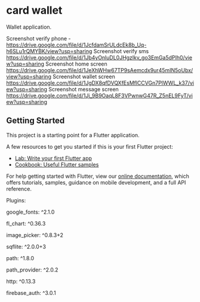 # card wallet

Wallet application.

Screenshot verify phone - https://drive.google.com/file/d/1JcfdamSrULdcEk8b_Uq-h6SLu1rQMYBK/view?usp=sharing
Screenshot verify sms https://drive.google.com/file/d/1Jb4yOnluDL0JHgzlkv_go3EmGa5dPIh0/view?usp=sharing
Screenshot home screen https://drive.google.com/file/d/1JeXhWHw67TP9sAemcdx9ur45mIN5oUbx/view?usp=sharing
Screenshot wallet screen https://drive.google.com/file/d/1JgDX8qfDVQXfEsMflCCVGn7PlWWL_k37/view?usp=sharing
Screenshot message screen https://drive.google.com/file/d/1Jj_9B9OaqL8F3VPwnwG47R_Z5nEL9FyT/view?usp=sharing

## Getting Started

This project is a starting point for a Flutter application.

A few resources to get you started if this is your first Flutter project:

- [Lab: Write your first Flutter app](https://flutter.dev/docs/get-started/codelab)
- [Cookbook: Useful Flutter samples](https://flutter.dev/docs/cookbook)

For help getting started with Flutter, view our
[online documentation](https://flutter.dev/docs), which offers tutorials,
samples, guidance on mobile development, and a full API reference.

Plugins:
  
  google_fonts: ^2.1.0
  
  fl_chart: ^0.36.3
  
  image_picker: ^0.8.3+2
  
  sqflite: ^2.0.0+3
  
  path: ^1.8.0
  
  path_provider: ^2.0.2
  
  http: ^0.13.3
  
  firebase_auth: ^3.0.1
  
  
